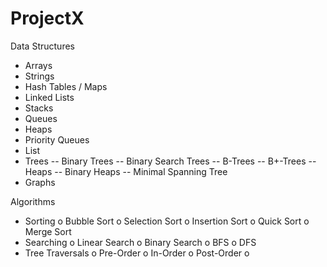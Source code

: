 ProjectX
========
Data Structures
- Arrays
- Strings
- Hash Tables / Maps 
- Linked Lists
- Stacks
- Queues
- Heaps
- Priority Queues 
- List
- Trees
	-- Binary Trees
	-- Binary Search Trees
	-- B-Trees
	-- B+-Trees
	-- Heaps
	-- Binary Heaps
	-- Minimal Spanning Tree
- Graphs


Algorithms
- Sorting
		o Bubble Sort 
		o Selection Sort
		o Insertion Sort
		o Quick Sort
		o Merge Sort
- Searching
	o Linear Search 
	o Binary Search
	o BFS
	o DFS
- Tree Traversals
	o Pre-Order
	o In-Order
	o Post-Order
	o  
